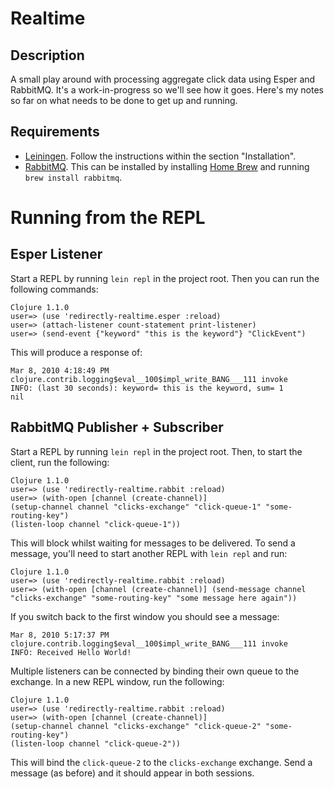 Realtime
========

Description
-----------
A small play around with processing aggregate click data using Esper and RabbitMQ. It's a work-in-progress so we'll see how it goes. Here's my notes so far on what needs to be done to get up and running.

Requirements
------------
* [Leiningen](http://github.com/technomancy/leiningen). Follow the instructions within the section "Installation".
* [RabbitMQ](http://www.rabbitmq.com/). This can be installed by installing [Home Brew](http://github.com/mxcl/homebrew) and running `brew install rabbitmq`.

Running from the REPL
=====================

Esper Listener
--------------
Start a REPL by running `lein repl` in the project root. Then you can run the following commands:

    Clojure 1.1.0
    user=> (use 'redirectly-realtime.esper :reload)
    user=> (attach-listener count-statement print-listener)
    user=> (send-event {"keyword" "this is the keyword"} "ClickEvent")

This will produce a response of:

    Mar 8, 2010 4:18:49 PM clojure.contrib.logging$eval__100$impl_write_BANG___111 invoke
    INFO: (last 30 seconds): keyword= this is the keyword, sum= 1
    nil


RabbitMQ Publisher + Subscriber
-------------------------------
Start a REPL by running `lein repl` in the project root. Then, to start the client, run the following:

    Clojure 1.1.0
    user=> (use 'redirectly-realtime.rabbit :reload)                                    
    user=> (with-open [channel (create-channel)]
    (setup-channel channel "clicks-exchange" "click-queue-1" "some-routing-key")
    (listen-loop channel "click-queue-1"))

This will block whilst waiting for messages to be delivered. To send a message, you'll need to start another REPL with `lein repl` and run:

    Clojure 1.1.0
    user=> (use 'redirectly-realtime.rabbit :reload)
    user=> (with-open [channel (create-channel)] (send-message channel "clicks-exchange" "some-routing-key" "some message here again"))

If you switch back to the first window you should see a message:

    Mar 8, 2010 5:17:37 PM clojure.contrib.logging$eval__100$impl_write_BANG___111 invoke
    INFO: Received Hello World!

Multiple listeners can be connected by binding their own queue to the exchange. In a new REPL window, run the following:

    Clojure 1.1.0
    user=> (use 'redirectly-realtime.rabbit :reload)                                    
    user=> (with-open [channel (create-channel)]
    (setup-channel channel "clicks-exchange" "click-queue-2" "some-routing-key")
    (listen-loop channel "click-queue-2"))

This will bind the `click-queue-2` to the `clicks-exchange` exchange. Send a message (as before) and it should appear in both sessions.